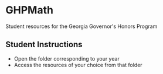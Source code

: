 # GHPMath
 Student resources for the Georgia Governor's Honors Program

## Student Instructions
- Open the folder corresponding to your year
- Access the resources of your choice from that folder